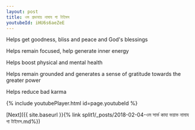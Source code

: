 ```yaml
---
layout: post
title: ওম প্রভাবায় নামায গা টাইমস
youtubeId: iHU6s6aeZeE
---
```

 
 
Helps get goodness, bliss and peace and God's blessings
 
Helps remain focused, help generate inner energy 
 
Helps boost physical and mental health 
 
Helps remain grounded and generates a sense of gratitude towards the greater power 
 
Helps reduce bad karma
 
 
 
 


{% include youtubePlayer.html id=page.youtubeId %}
 
[Next]({{ site.baseurl }}{% link  split1/_posts/2018-02-04-ওম সার্ভ কাযা ভয়াভ নামায গা টাইমস.md%})
 
